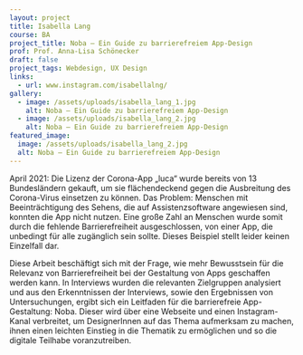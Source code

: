 ```yaml
---
layout: project
title: Isabella Lang
course: BA
project_title: Noba – Ein Guide zu barrierefreiem App-Design
prof: Prof. Anna-Lisa Schönecker
draft: false
project_tags: Webdesign, UX Design
links:
  - url: www.instagram.com/isabellalng/
gallery:
  - image: /assets/uploads/isabella_lang_1.jpg
    alt: Noba – Ein Guide zu barrierefreiem App-Design
  - image: /assets/uploads/isabella_lang_2.jpg
    alt: Noba – Ein Guide zu barrierefreiem App-Design
featured_image:
  image: /assets/uploads/isabella_lang_2.jpg
  alt: Noba – Ein Guide zu barrierefreiem App-Design
---
```

April 2021: Die Lizenz der Corona-App „luca“ wurde bereits von 13 Bundesländern gekauft, um sie flächendeckend gegen die Ausbreitung des Corona-Virus einsetzen zu können. Das Problem: Menschen mit Beeinträchtigung des Sehens, die auf Assistenzsoftware angewiesen sind, konnten die App nicht nutzen. Eine große Zahl an Menschen wurde somit durch die fehlende Barrierefreiheit ausgeschlossen, von einer App, die unbedingt für alle zugänglich sein sollte. Dieses Beispiel stellt leider keinen Einzelfall dar. 

Diese Arbeit beschäftigt sich mit der Frage, wie mehr Bewusstsein für die Relevanz von Barrierefreiheit bei der Gestaltung von Apps geschaffen werden kann. In Interviews wurden die relevanten Zielgruppen analysiert und aus den Erkenntnissen der Interviews, sowie den Ergebnissen von Untersuchungen, ergibt sich ein Leitfaden für die barrierefreie App-Gestaltung: Noba. Dieser wird über eine Webseite und einen Instagram-Kanal verbreitet, um DesignerInnen auf das Thema aufmerksam zu machen, ihnen einen leichten Einstieg in die Thematik zu ermöglichen und so die digitale Teilhabe voranzutreiben.
